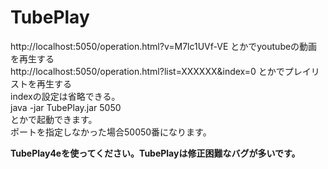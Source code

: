 # TubePlay
http://localhost:5050/operation.html?v=M7lc1UVf-VE とかでyoutubeの動画を再生する<br>
http://localhost:5050/operation.html?list=XXXXXX&index=0 とかでプレイリストを再生する<br>
indexの設定は省略できる。<br>
java -jar TubePlay.jar 5050<br>
とかで起動できます。<br>
ポートを指定しなかった場合50050番になります。

<b>TubePlay4eを使ってください。TubePlayは修正困難なバグが多いです。</b>

